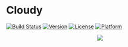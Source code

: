 # Cloudy

[![Build Status](https://travis-ci.org/Boris-Em/Cloudy.svg?branch=master)](https://travis-ci.org/Boris-Em/Cloudy)
[![Version](https://img.shields.io/cocoapods/v/Cloudy.svg?style=flat)](http://cocoadocs.org/docsets/Cloudy)
[![License](https://img.shields.io/cocoapods/l/Cloudy.svg?style=flat)](http://cocoadocs.org/docsets/Cloudy)
[![Platform](https://img.shields.io/cocoapods/p/Cloudy.svg?style=flat)](http://cocoadocs.org/docsets/Cloudy)

<p align="center"><img src="https://s31.postimg.org/a0lsa8b2z/Banner.jpg"/></p>	
